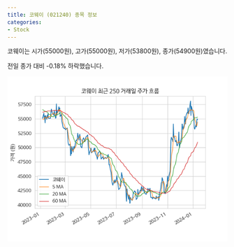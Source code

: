 ```yaml
---
title: 코웨이 (021240) 종목 정보
categories:
- Stock
---
```


코웨이는 시가(55000원), 고가(55000원), 저가(53800원), 종가(54900원)였습니다.

전일 종가 대비 -0.18% 하락했습니다.

<!-- more -->

![021240](/assets/images/stock/021240.png)